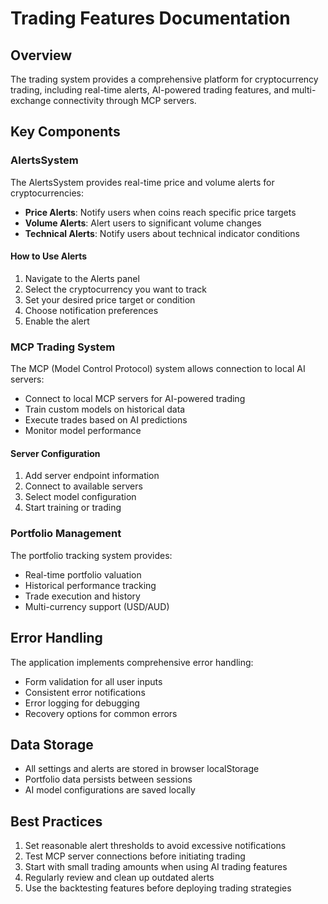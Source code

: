 
# Trading Features Documentation

## Overview

The trading system provides a comprehensive platform for cryptocurrency trading, including real-time alerts, AI-powered trading features, and multi-exchange connectivity through MCP servers.

## Key Components

### AlertsSystem

The AlertsSystem provides real-time price and volume alerts for cryptocurrencies:

- **Price Alerts**: Notify users when coins reach specific price targets
- **Volume Alerts**: Alert users to significant volume changes
- **Technical Alerts**: Notify users about technical indicator conditions

#### How to Use Alerts

1. Navigate to the Alerts panel
2. Select the cryptocurrency you want to track
3. Set your desired price target or condition
4. Choose notification preferences
5. Enable the alert

### MCP Trading System

The MCP (Model Control Protocol) system allows connection to local AI servers:

- Connect to local MCP servers for AI-powered trading
- Train custom models on historical data
- Execute trades based on AI predictions
- Monitor model performance

#### Server Configuration

1. Add server endpoint information
2. Connect to available servers
3. Select model configuration
4. Start training or trading

### Portfolio Management

The portfolio tracking system provides:

- Real-time portfolio valuation
- Historical performance tracking
- Trade execution and history
- Multi-currency support (USD/AUD)

## Error Handling

The application implements comprehensive error handling:

- Form validation for all user inputs
- Consistent error notifications
- Error logging for debugging
- Recovery options for common errors

## Data Storage

- All settings and alerts are stored in browser localStorage
- Portfolio data persists between sessions
- AI model configurations are saved locally

## Best Practices

1. Set reasonable alert thresholds to avoid excessive notifications
2. Test MCP server connections before initiating trading
3. Start with small trading amounts when using AI trading features
4. Regularly review and clean up outdated alerts
5. Use the backtesting features before deploying trading strategies
